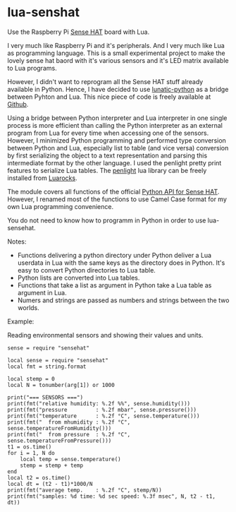 # lua-senshat
Use the Raspberry Pi [Sense HAT](https://www.raspberrypi.org/products/sense-hat/) board with Lua.

I very much like Raspberry Pi and it's peripherals. And I very much like Lua as programming language. This is a small experimental project to make the lovely sense hat baord with it's various sensors and it's LED matrix available to Lua programs. 

However, I didn't want to reprogram all the Sense HAT stuff already available in Python. Hence, I have decided to use [lunatic-python](https://labix.org/lunatic-python) as a bridge between Pyhton and Lua. This nice piece of code is freely available at [Github](https://github.com/bastibe/lunatic-python).

Using a bridge between Python interpreter and Lua interpreter in one single process is more efficient than calling the Python interpreter as an external program from Lua for every time when accessing one of the sensors. However, I minimized Python programming and performed type conversion between Python and Lua, especially list to table (and vice versa) conversion by first serializing the object to a text representation and parsing this intermediate format by the other language. I used the penlight pretty print features to serialize Lua tables. The [penlight](https://luarocks.org/modules/steved/penlight) lua library can be freely installed from [Luarocks](https://luarocks.org/modules/steved/penlight).

The module covers all functions of the official [Python API for Sense HAT](https://pythonhosted.org/sense-hat/). However, I renamed most of the functions to use Camel Case format for my own Lua programming convenience.

You do not need to know how to programm in Python in order to use lua-sensehat. 

Notes:

* Functions delivering a python directory under Python deliver a Lua userdata in Lua with the same keys as the directory does in Python. It's easy to convert Python directories to Lua table.
* Python lists are converted into Lua tables.
* Functions that take a list as argument in Python take a Lua table as argument in Lua. 
* Numers and strings are passed as numbers and strings between the two worlds.

Example:

Reading environmental sensors and showing their values and units.

```
sense = require "sensehat"

local sense = require "sensehat"
local fmt = string.format

local stemp = 0
local N = tonumber(arg[1]) or 1000

print("=== SENSORS ===")
print(fmt("relative humidity: %.2f %%", sense.humidity()))
print(fmt("pressure         : %.2f mbar", sense.pressure()))
print(fmt("temperature      : %.2f °C", sense.temperature()))
print(fmt("  from mhumidity : %.2f °C", sense.temperatureFromHumidity()))
print(fmt("  from pressure  : %.2f °C", sense.temperatureFromPressure()))
t1 = os.time()
for i = 1, N do
	local temp = sense.temperature()
	stemp = stemp + temp
end
local t2 = os.time()
local dt = (t2 - t1)*1000/N
print(fmt("average temp.    : %.2f °C", stemp/N))
print(fmt("samples: %d time: %d sec speed: %.3f msec", N, t2 - t1, dt))

